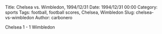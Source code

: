 Title: Chelsea vs. Wimbledon, 1994/12/31
Date: 1994/12/31 00:00
Category: sports
Tags: football, football scores, Chelsea, Wimbledon
Slug: chelsea-vs-wimbledon
Author: carbonero


Chelsea 1 - 1 Wimbledon
